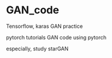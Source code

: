 # GAN_code

Tensorflow, karas GAN practice

pytorch tutorials
GAN code using pytorch

especially, study starGAN
